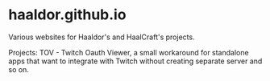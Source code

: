 # haaldor.github.io
Various websites for Haaldor's and HaalCraft's projects.

Projects:
TOV - Twitch Oauth Viewer, a small workaround for standalone apps that want to integrate with Twitch without creating separate server and so on.
